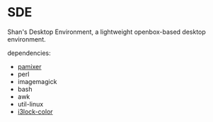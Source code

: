 # SDE
Shan's Desktop Environment, a lightweight openbox-based desktop environment.

dependencies:

- [pamixer](https://github.com/cdemoulins/pamixer)
- perl
- imagemagick
- bash
- awk
- util-linux
- [i3lock-color](https://github.com/PandorasFox/i3lock-color)
